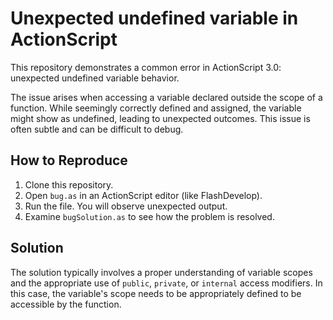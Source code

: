 # Unexpected undefined variable in ActionScript
This repository demonstrates a common error in ActionScript 3.0: unexpected undefined variable behavior.

The issue arises when accessing a variable declared outside the scope of a function. While seemingly correctly defined and assigned, the variable might show as undefined, leading to unexpected outcomes.  This issue is often subtle and can be difficult to debug.

## How to Reproduce
1. Clone this repository.
2. Open `bug.as` in an ActionScript editor (like FlashDevelop).
3. Run the file. You will observe unexpected output.
4. Examine `bugSolution.as` to see how the problem is resolved. 

## Solution
The solution typically involves a proper understanding of variable scopes and the appropriate use of `public`, `private`, or `internal` access modifiers. In this case, the variable's scope needs to be appropriately defined to be accessible by the function.